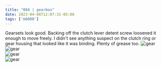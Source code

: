 ```yaml
---
title: "004 | gearbox"
date: 2023-04-06T12:07:31-05:00
tags: ['m8000']
---
```

Gearsets look good. Backing off the clutch lever detent screw loosened it enough to move freely. I didn't see anything suspect on the clutch ring or gear housing that looked like it was binding. Plenty of grease too. 
![gear](../img/004_gear1.jpg)  
![gear](../img/004_gear2.jpg)  
![gear](../img/004_gear3.jpg)  
![gear](../img/004_gear4.jpg)  

